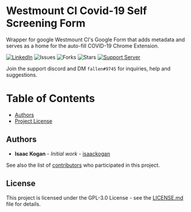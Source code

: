 Westmount CI Covid-19 Self Screening Form
==================
Wrapper for google Westmount CI's Google Form that adds metadata and serves as a home for the auto-fill COVID-19 Chrome Extension.

 [![LinkedIn](https://img.shields.io/badge/LinkedIn-0077B5?style=for-the-badge&logo=linkedin&logoColor=white&style=flat-square)](https://www.linkedin.com/in/isaac-kogan-5a45b9193/ ) ![Issues](https://img.shields.io/github/issues/wciyrdsb/covid-screening-site) ![Forks](https://img.shields.io/github/forks/wciyrdsb/covid-screening-site) ![Stars](https://img.shields.io/github/stars/wciyrdsb/covid-screening-site) [![Support Server](https://img.shields.io/discord/655522419460669481.svg?color=7289da&logo=discord&style=flat-square)](https://discord.gg/kaX9H65VhG)

Join the support discord and DM ``fallen#9745`` for inquiries, help and suggestions.

# Table of Contents
- [Authors](#authors)
- [Project License](#license)

## Authors

* **Isaac Kogan** - *Initial work* - [isaackogan](https://github.com/isaackogan)

See also the list of [contributors](https://github.com/isaackogan/Chromegle/contributors) who participated in this project.

## License

This project is licensed under the GPL-3.0 License - see the [LICENSE.md](LICENSE.md) file for details.
